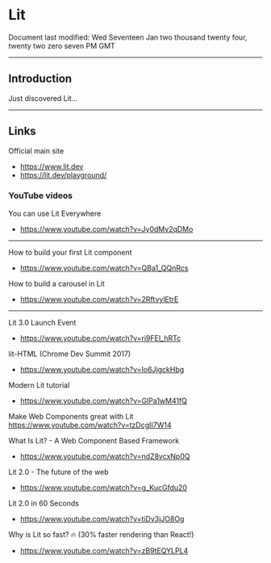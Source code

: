 # Lit

Document last modified: Wed Seventeen Jan two thousand twenty four, twenty two zero seven PM GMT

-----

## Introduction

Just discovered Lit...

-----

## Links

Official main site    
- https://www.lit.dev    
- https://lit.dev/playground/  

### YouTube videos

You can use Lit Everywhere  
- https://www.youtube.com/watch?v=Jy0dMy2qDMo  

-----

How to build your first Lit component  
- https://www.youtube.com/watch?v=QBa1_QQnRcs

How to build a carousel in Lit  
- https://www.youtube.com/watch?v=2RftvylEtrE

-----

Lit 3.0 Launch Event 
- https://www.youtube.com/watch?v=ri9FEl_hRTc

lit-HTML (Chrome Dev Summit 2017)  
- https://www.youtube.com/watch?v=Io6JjgckHbg  

Modern Lit tutorial  
- https://www.youtube.com/watch?v=GlPa1wM41fQ

Make Web Components great with Lit  
https://www.youtube.com/watch?v=tzDcgII7W14  

What Is Lit? - A Web Component Based Framework  
- https://www.youtube.com/watch?v=ndZ8vcxNp0Q  

Lit 2.0 - The future of the web 
- https://www.youtube.com/watch?v=g_KucGfdu20  

Lit 2.0 in 60 Seconds  
- https://www.youtube.com/watch?v=tiDv3jJO8Og  

Why is Lit so fast? 🔥 (30% faster rendering than React!)    
- https://www.youtube.com/watch?v=zB9tEQYLPL4  

